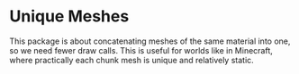 # Unique Meshes

This package is about concatenating meshes of the same material into one,
so we need fewer draw calls. This is useful for worlds like in Minecraft, where
practically each chunk mesh is unique and relatively static.